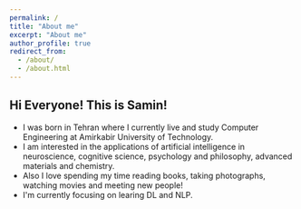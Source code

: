 ```yaml
---
permalink: /
title: "About me"
excerpt: "About me"
author_profile: true
redirect_from:
  - /about/
  - /about.html
---
```


## Hi Everyone! This is Samin!

- I was born in Tehran where I currently live and study Computer Engineering at Amirkabir University of Technology.
- I am interested in the applications of artificial intelligence in neuroscience, cognitive science, psychology and philosophy, advanced materials and chemistry.
- Also I love spending my time reading books, taking photographs, watching movies and meeting new people!
- I'm currently focusing on learing DL and NLP.

